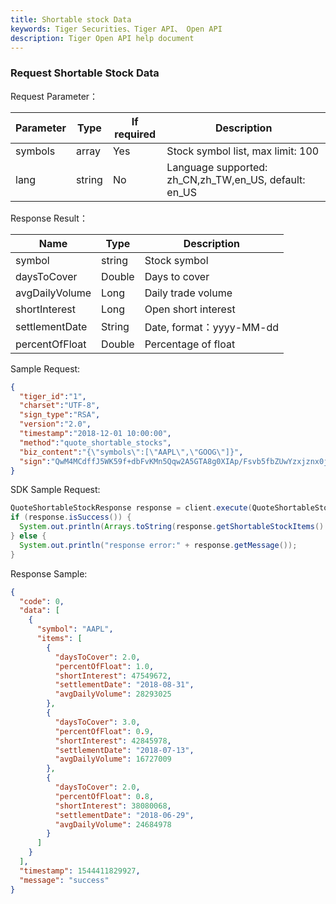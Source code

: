 ```yaml
---
title: Shortable stock Data
keywords: Tiger Securities、Tiger API、 Open API
description: Tiger Open API help document
---
```


### Request Shortable Stock Data

Request Parameter：

 Parameter | Type   | If required | Description                              
--- | --- | --- | ---
symbols |array|Yes|Stock symbol list, max limit: 100
lang|string|No|Language supported: zh_CN,zh_TW,en_US, default: en_US


Response Result：

 Name           | Type   | Description              
--- | --- | ---
symbol|	string| Stock symbol 
daysToCover|	Double| Days to cover 
avgDailyVolume| Long  | Daily trade volume 
shortInterest|	Long	|Open short interest
settlementDate|	String	|Date, format：yyyy-MM-dd
percentOfFloat|	Double	|Percentage of float


Sample Request:
```json
{
  "tiger_id":"1",
  "charset":"UTF-8",
  "sign_type":"RSA",
  "version":"2.0",
  "timestamp":"2018-12-01 10:00:00",
  "method":"quote_shortable_stocks",
  "biz_content":"{\"symbols\":[\"AAPL\",\"GOOG\"]}",
  "sign":"QwM4MCdffJ5WK59f+dbFvKMn5Qqw2A5GTA8g0XIAp/Fsvb5fbZUwYzxjznx0jO7VO9Npbzd+ywR6VrMz4liblTMPGDvDnPJP0rGUVF+xbj/3MBr3vFZ25XheyjfHIpP6f+qhNkn9KdFsviohZAWeplkYjV+OyxwMQmpnkP/vll4="
}
```

SDK Sample Request:
```java
QuoteShortableStockResponse response = client.execute(QuoteShortableStockRequest.newRequest(List.of("AAPL")));
if (response.isSuccess()) {
  System.out.println(Arrays.toString(response.getShortableStockItems().toArray()));
} else {
  System.out.println("response error:" + response.getMessage());
}
```

Response Sample:
```json
{
  "code": 0,
  "data": [
    {
      "symbol": "AAPL",
      "items": [
        {
          "daysToCover": 2.0,
          "percentOfFloat": 1.0,
          "shortInterest": 47549672,
          "settlementDate": "2018-08-31",
          "avgDailyVolume": 28293025
        },
        {
          "daysToCover": 3.0,
          "percentOfFloat": 0.9,
          "shortInterest": 42845978,
          "settlementDate": "2018-07-13",
          "avgDailyVolume": 16727009
        },
        {
          "daysToCover": 2.0,
          "percentOfFloat": 0.8,
          "shortInterest": 38080068,
          "settlementDate": "2018-06-29",
          "avgDailyVolume": 24684978
        }
      ]
    }
  ],
  "timestamp": 1544411829927,
  "message": "success"
}
```
